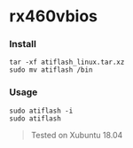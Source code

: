 # rx460vbios

### Install
```
tar -xf atiflash_linux.tar.xz 
sudo mv atiflash /bin
```

### Usage
```
sudo atiflash -i
sudo atiflash
```

> Tested on Xubuntu 18.04